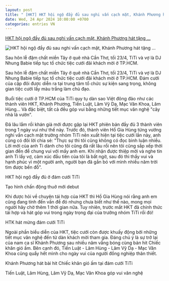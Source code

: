 ```yaml
---
layout: post
title: " [HKT] HKT hội ngộ đầy đủ sau nghi vấn cạch mặt, Khánh Phương hát tặng ..."
date: Wed, 24 Apr 2024 10:00:00 +0700
categories: entries VN
---
```

[HKT hội ngộ đầy đủ sau nghi vấn cạch mặt, Khánh Phương hát tặng ...](https://kenh14.vn/hkt-hoi-ngo-day-du-sau-nghi-van-cach-mat-khanh-phuong-hat-tang-ban-hit-chiec-khan-gio-am-o-dam-cuoi-titi-20240424075849875.chn)

![HKT hội ngộ đầy đủ sau nghi vấn cạch mặt, Khánh Phương hát tặng ...](https://kenh14cdn.com/zoom/600_315/203336854389633024/2024/4/24/photo1713920234052-17139202344671379910033.gif.png)

Sau hôn lễ đậm chất miền Tây ở quê nhà Cần Thơ, tối 23/4, TiTi và vợ là DJ Nhung Babie tiếp tục tổ chức tiệc cưới đãi khách mời ở TP.HCM.

Sau hôn lễ đậm chất miền Tây ở quê nhà Cần Thơ, tối 23/4, TiTi và vợ là DJ Nhung Babie tiếp tục tổ chức tiệc cưới đãi khách mời ở TP.HCM. Đám cưới của cặp đôi được diễn ra tại trung tâm tổ chức sự kiện sang trọng, không gian tiệc cưới lấy màu trắng làm chủ đạo.

Buổi tiệc cưới ở TP.HCM của TiTi quy tụ dàn sao Việt đông đảo như các thành viên HKT, Khánh Phương, Tiến Luật, Lâm Vỹ Dạ, Mạc Văn Khoa, Lâm Hùng... Và đặc biệt, tất cả đều góp vui bằng những tiết mục văn nghệ "cây nhà lá vườn".

Đã lâu lắm rồi khán giả mới được gặp lại HKT phiên bản đầy đủ 3 thành viên trong 1 ngày vui như thế này. Trước đó, thành viên Hồ Gia Hùng từng vướng nghi vấn cạch mặt trưởng nhóm TiTi nên xuất hiện tại tiệc cưới lần này, anh cũng có đôi lời chia sẻ: "Thực sự thì tôi cũng không có đọc bình luận nhiều. Lời mời của anh Ti dành cho tôi cũng đã rất lâu rồi nên tôi cũng sắp xếp thời gian đến để chung vui với mấy anh em. Khi nhận được thiệp mời và nghe tin anh Ti lấy vợ, cảm xúc đầu tiên của tôi là bất ngờ, sau đó thì thấy vui và hạnh phúc vì một người anh, người bạn đã gắn bó với mình nhiều năm trời tìm được bến đỗ".

HKT hội ngộ đầy đủ ở đám cưới TiTi

Tạo hình chấn động thuở mới debut

Khi được hỏi về chuyện tái hợp của HKT thì Hồ Gia Hùng nói rằng anh em cũng đang tính đến vấn đề đó nhưng chưa biết như thế nào, mong mọi người hãy chờ thêm 1 thời gian nữa. Tuy nhiên, trước mắt HKT đã chính thức tái hợp và hát góp vui trong ngày trọng đại của trưởng nhóm TiTi rồi đó!

HTK hát mừng đám cưới TiTi

Ngoài phần biểu diễn của HKT, tiệc cưới còn được khuấy động bởi những tiết mục văn nghệ đến từ dàn khách mời tham gia. Đáng chú ý là sự trở lại của nam ca sĩ Khánh Phương sau nhiều năm vắng bóng cùng bản hit Chiếc khăn gió ấm. Bên cạnh đó, Tiến Luật - Lâm Hùng - Lâm Vỹ Dạ - Mạc Văn Khoa cũng quẩy hết mình cho ngày vui của người đồng nghiệp thân thiết.

Khánh Phương hát bài hit Chiếc khăn gió ấm tại đám cưới TiTi

Tiến Luật, Lâm Hùng, Lâm Vỹ Dạ, Mạc Văn Khoa góp vui văn nghệ

